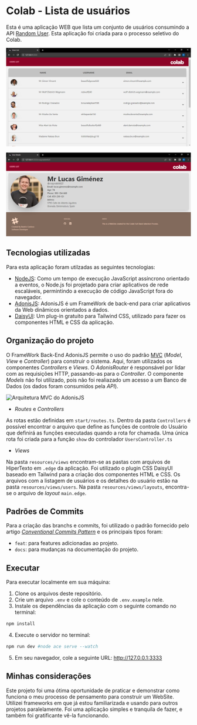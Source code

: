 # Colab - Lista de usuários

Esta é uma aplicação WEB que lista um conjunto de usuários consumindo a API [Random User](https://randomuser.me/). Esta aplicação foi criada para o processo seletivo do Colab.

![Lista de usuários](/public/images/colab-lista-de-usuarios-users.PNG)

![Detalhes do usuário](/public/images/colab-lista-de-usuarios-user-details.PNG)

## Tecnologias utilizadas

Para esta aplicação foram utilzadas as seguintes tecnologias:
- [NodeJS](https://nodejs.org/en): Como um tempo de execução JavaScript assíncrono orientado a eventos, o Node.js foi projetado para criar aplicativos de rede escaláveis, permintindo a execução de código JavaScript fora do navegador.
- [AdonisJS](https://adonisjs.com/): AdonisJS é um FrameWork de back-end para criar aplicativos da Web dinâmicos orientados a dados.
- [DaisyUI](https://daisyui.com/): Um plug-in gratuito para Tailwind CSS, utilizado para fazer os componentes HTML e CSS da aplicação.

## Organização do projeto

O FrameWork Back-End AdonisJS permite o uso do padrão [MVC](https://legacy.adonisjs.com/docs/3.2/mvc-pattern) (_Model_, _View_ e _Controller_) para construir o sistema. Aqui, foram utilizados os componentes _Controllers_ e _Views_. O _AdonisRouter_ é responsável por lidar com as requisições HTTP, passando-as para o _Controller_. O componente _Models_ não foi utilizado, pois não foi realiazado um acesso a um Banco de Dados (os dados foram consumidos pela _API_).

![Arquitetura MVC do AdonisJS](https://res.cloudinary.com/adonisjs/image/upload/v1472842310/MVC-Flow-Chart_ccz2zb.jpg)

- _Routes_ e _Controllers_

As rotas estão definidas em ```start/routes.ts```. Dentro da pasta ```Controllers``` é possível encontrar o arquivo que define as funções de controle do Usuário que definirá as funções executadas quando a rota for chamada. Uma única rota foi criada para a função ```show``` do controlador ```UsersController.ts```

- _Views_

Na pasta ```resources/views``` encontram-se as pastas com arquivos de HiperTexto em ```.edge``` da aplicação. Foi utilizado o plugin CSS DaisyUI baseado em Tailwind para a criação dos componentes HTML e CSS. Os arquivos com a listagem de usuários e os detalhes do usuário estão na pasta ```resources/views/users```. Na pasta ```resources/views/layouts```, encontra-se o arquivo de _layout_ ```main.edge```. 

## Padrões de Commits

Para a criação das branchs e commits, foi utilizado o padrão fornecido pelo artigo [_Conventional Commits Pattern_](https://medium.com/linkapi-solutions/conventional-commits-pattern-3778d1a1e657) e os principais tipos foram:

- ```feat```: para features adicionadas ao projeto.
- ```docs```: para mudanças na documentação do projeto.

## Executar

Para executar localmente em sua máquina:

1. Clone os arquivos deste repositório.
2. Crie um arquivo ```.env``` e cole o conteúdo de ```.env.example``` nele.
3. Instale os dependências da aplicação com o seguinte comando no terminal:
```bash
npm install
```
4. Execute o servidor no terminal:
```bash
npm run dev #node ace serve --watch
```
5. Em seu navegador, cole a seguinte URL: http://127.0.0.1:3333

## Minhas considerações

Este projeto foi uma ótima oportunidade de praticar e demonstrar como funciona o meu processo de pensamento para construir um WebSite. Utilizei frameworks em que já estou familiarizada e usando para outros projetos paralelamente. Foi uma aplicação simples e tranquila de fazer, e também foi gratificante vê-la funcionando.
